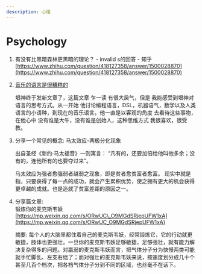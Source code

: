 ```yaml
---
description: 心理
---
```


# Psychology

1. 有没有比黑暗森林更黑暗的理论？ - invalid s的回答 - 知乎 [https://www.zhihu.com/question/418127358/answer/1500028870](https://www.zhihu.com/question/418127358/answer/1500028870)
2. [音乐的语言是很糟糕的](http://www.yinwang.org/blog-cn/2020/12/19/music)

   垠神终于发新文章了，这篇文章 乍一读 有很大戾气，但是 我能感受到垠神对语言的思考方式。从一开始 他讨论编程语言，DSL，机器语气，数学以及人类语言的小语种，到现在的音乐语言。他一直是以客观的角度 去看待这些事物，在他心中 没有谁是大牛，没有谁是创始人，这种思维方式 我很喜欢，很受教。

3. 分享一个常见的概念: 马太效应-两极分化现象

   出自圣经《新约·马太福音》一则寓言： “凡有的，还要加倍给他叫他多余；没有的，连他所有的也要夺过来”。

   马太效应为强者愈强弱者越弱之现象，即是贫者愈贫富者愈富。 现实中就是指，只要获得了每一点的成功，就会产生累积优势，使之拥有更大的机会获得更卓越的成就。也是造就了贫富差距的原因之一。

4. 分享篇文章:   
   锻炼你的麦克斯韦妖   
   [https://mp.weixin.qq.com/s/ORwUC\_O9MGdSRjepUFW1xA](https://mp.weixin.qq.com/s/ORwUC_O9MGdSRjepUFW1xA)

   摘要: 每个人的大脑里都住着自己的麦克斯韦妖，经常锻炼它，它的行动就更敏捷，肢体也更强壮。一旦你的麦克斯韦妖足够敏捷，足够强壮，就有能力解决复杂得多的问题。对羸弱的麦克斯韦妖而言，把气体分子分为快慢两类可能就手忙脚乱、左支右绌了；而对强壮的麦克斯韦妖来说，按速度划分成几十个甚至几百个档次，把各档气体分子分到不同的区域，也丝毫不在话下。

